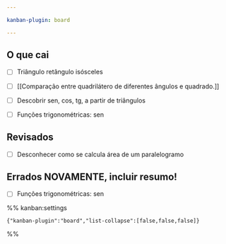 ```yaml
---

kanban-plugin: board

---
```


## O que cai

- [ ] Triângulo retângulo isósceles
- [ ] [[Comparação entre quadrilátero de diferentes ângulos e quadrado.]]
- [ ] Descobrir sen, cos, tg, a partir de triângulos
- [ ] Funções trigonométricas: sen


## Revisados

- [ ] Desconhecer como se calcula área de um paralelogramo


## Errados NOVAMENTE, incluir resumo!

- [ ] Funções trigonométricas: sen




%% kanban:settings
```
{"kanban-plugin":"board","list-collapse":[false,false,false]}
```
%%